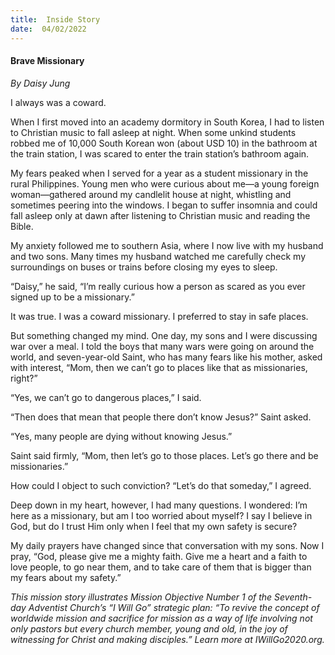 ```yaml
---
title:  Inside Story
date:  04/02/2022
---
```


#### Brave Missionary

_By Daisy Jung_

I always was a coward.

When I first moved into an academy dormitory in South Korea, I had to listen to Christian music to fall asleep at night. When some unkind students robbed me of 10,000 South Korean won (about USD 10) in the bathroom at the train station, I was scared to enter the train station’s bathroom again.

My fears peaked when I served for a year as a student missionary in the rural Philippines. Young men who were curious about me—a young foreign woman—gathered around my candlelit house at night, whistling and sometimes peering into the windows. I began to suffer insomnia and could fall asleep only at dawn after listening to Christian music and reading the Bible.

My anxiety followed me to southern Asia, where I now live with my husband and two sons. Many times my husband watched me carefully check my surroundings on buses or trains before closing my eyes to sleep.

“Daisy,” he said, “I’m really curious how a person as scared as you ever signed up to be a missionary.”

It was true. I was a coward missionary. I preferred to stay in safe places.

But something changed my mind. One day, my sons and I were discussing war over a meal. I told the boys that many wars were going on around the world, and seven-year-old Saint, who has many fears like his mother, asked with interest, “Mom, then we can’t go to places like that as missionaries, right?”

“Yes, we can’t go to dangerous places,” I said.

“Then does that mean that people there don’t know Jesus?” Saint asked.

“Yes, many people are dying without knowing Jesus.”

Saint said firmly, “Mom, then let’s go to those places. Let’s go there and be missionaries.”

How could I object to such conviction? “Let’s do that someday,” I agreed.

Deep down in my heart, however, I had many questions. I wondered: I’m here as a missionary, but am I too worried about myself? I say I believe in God, but do I trust Him only when I feel that my own safety is secure?

My daily prayers have changed since that conversation with my sons. Now I pray, “God, please give me a mighty faith. Give me a heart and a faith to love people, to go near them, and to take care of them that is bigger than my fears about my safety.”

_This mission story illustrates Mission Objective Number 1 of the Seventh-day Adventist Church’s “I Will Go” strategic plan: “To revive the concept of worldwide mission and sacrifice for mission as a way of life involving not only pastors but every church member, young and old, in the joy of witnessing for Christ and making disciples.” Learn more at IWillGo2020.org._